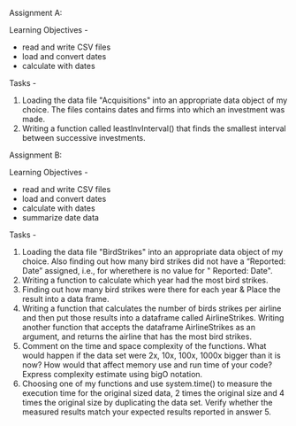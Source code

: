 Assignment A:

Learning Objectives - 
* read and write CSV files
* load and convert dates
* calculate with dates

Tasks - 
  1. Loading the data file "Acquisitions" into an appropriate data object of my choice. 
  The files contains dates and firms into which an investment was made.
  2. Writing a function called leastInvInterval() that finds the smallest interval between successive investments.
  

Assignment B:

Learning Objectives - 
* read and write CSV files
* load and convert dates
* calculate with dates
* summarize date data

Tasks - 
  1. Loading the data file "BirdStrikes" into an appropriate data object of my choice. Also finding out how many bird strikes did not 
  have a “Reported: Date” assigned, i.e., for wherethere is no value for " Reported: Date".
  2. Writing a function to calculate which year had the most bird strikes. 
  3. Finding out how many bird strikes were there for each year & Place the result into a data frame.
  4. Writing a function that calculates the number of birds strikes per airline and then put those results into a dataframe called 
  AirlineStrikes. Writing another function that accepts the dataframe AirlineStrikes as an argument, and returns the airline that has 
  the most bird strikes.
  5. Comment on the time and space complexity of the functions. What would happen if the data set were 2x, 10x, 100x, 1000x bigger than 
  it is now? How would that affect memory use and run time of your code? Express complexity estimate using bigO notation. 
  6. Choosing one of my functions and use system.time() to measure the execution time for the original sized data, 2 times the original 
  size and 4 times the original size by duplicating the data set. Verify whether the measured results match your expected results reported 
  in answer 5.
